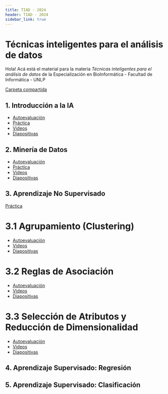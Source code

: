 ```yaml
---
title: TIAD - 2024
header: TIAD - 2024
sidebar_link: true
---
```


# Técnicas inteligentes para el análisis de datos 

Hola! Acá está el material para la materia *Técnicas inteligentes para el análisis de datos* de la Especialización en BioInformática - Facultad de Informática - UNLP

[Carpeta compartida](https://drive.google.com/drive/folders/1yhPhkizBvtSx0dQx5Lray1v8ZPyB_Hxt?usp=sharing)

## 1. Introducción a la IA
* [Autoevaluación](https://forms.gle/HSP1nyNAxCmfVAEy6)
* [Práctica](https://drive.google.com/drive/folders/13L7tzjiXQj5vtUk8a-wxYlw6QiT-wkJY?usp=sharing)
* [Videos](https://www.youtube.com/playlist?list=PLIsufCSbGAxSQC5v8LuzSoTrA-v4jfV_s)
* [Diapositivas](https://drive.google.com/drive/folders/1W8WWre0H9aCKu4tP13m5KdICipsM6XSp?usp=sharing)


## 2. Minería de Datos
* [Autoevaluación](https://forms.gle/kEmBHH8RvAwVNxiE8)
* [Práctica](https://drive.google.com/drive/folders/13L7tzjiXQj5vtUk8a-wxYlw6QiT-wkJY?usp=sharing)
* [Videos](https://www.youtube.com/playlist?list=PLIsufCSbGAxSNUT19JeUdJYhB0NvuW5r-)
* [Diapositivas](https://drive.google.com/drive/folders/1LL_bAvActja4SNgxZJtf9gi7p1IjkUhy?usp=drive_link)

## 3. Aprendizaje No Supervisado

[Práctica](https://drive.google.com/drive/u/0/folders/1rLdPGF94FR9TZM737XEkdKX5TnlhkOy0) 

# 3.1 Agrupamiento (Clustering)
  
* [Autoevaluación](https://forms.gle/fbzgeW9YmFcTVxKDA)
* [Videos](https://www.youtube.com/playlist?list=PLIsufCSbGAxSebpwTVPzbg2p_ZvSchozK)
* [Diapositivas](https://drive.google.com/drive/folders/1m__MLcRHZ4Y8sZpilIBZrStTt_PqiwUj)


# 3.2 Reglas de Asociación
  
* [Autoevaluación]()
* [Videos](https://www.youtube.com/playlist?list=PLIsufCSbGAxTx_FUV-860JEaRLIw57Bra)
* [Diapositivas](https://drive.google.com/drive/folders/1_ot8z3YuVyycSUnZTBIwQ3Kjcew59P8g)


# 3.3 Selección de Atributos y Reducción de Dimensionalidad
  
* [Autoevaluación](https://docs.google.com/forms/d/1AIm_dqvXGX1pSDC__I3GfH4wKcSjS9E1sj-nDTHoIrM/edit)
* [Videos](https://www.youtube.com/playlist?list=PLIsufCSbGAxTLO2XFF3EsfAEEKiQ392sn)
* [Diapositivas](https://drive.google.com/drive/folders/1CU_GlcmcxV1D6b5NCZWmVSNs5V_8zekZ)


## 4. Aprendizaje Supervisado: Regresión

## 5. Aprendizaje Supervisado: Clasificación
